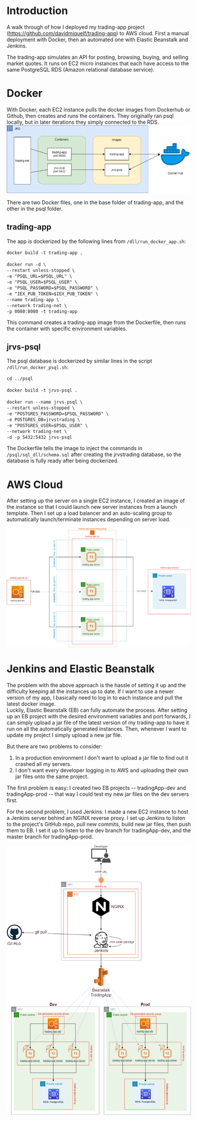 # Introduction
A walk through of how I deployed my trading-app project (https://github.com/davidmiquelf/trading-app) to AWS cloud.
First a manual deployment with Docker, then an automated one with Elastic Beanstalk and Jenkins.  

The trading-app simulates an API for posting, browsing, buying, and selling market quotes.
It runs on EC2 micro instances that each have access to the same PostgreSQL RDS (Amazon relational database service).  

# Docker
With Docker, each EC2 instance pulls the docker images from Dockerhub or Github, then creates
and runs the containers. They originally ran psql locally, but in later iterations they simply connected
to the RDS.
![Docker architecture diagram](./docker_diagram.png)

There are two Docker files, one in the base folder of trading-app, and the other in the psql folder.
## trading-app
The app is dockerized by the following lines from `/dll/run_docker_app.sh`:
```
docker build -t trading-app .

docker run -d \
--restart unless-stopped \
-e "PSQL_URL=$PSQL_URL" \
-e "PSQL_USER=$PSQL_USER" \
-e "PSQL_PASSWORD=$PSQL_PASSWORD" \
-e "IEX_PUB_TOKEN=$IEX_PUB_TOKEN" \
--name trading-app \
--network trading-net \
-p 8080:8080 -t trading-app
```
This command creates a trading-app image from the Dockerfile, then runs the container with specific environment variables.
## jrvs-psql
The psql database is dockerized by similar lines in the script `/dll/run_docker_psql.sh`:  
```
cd ../psql

docker build -t jrvs-psql .

docker run --name jrvs-psql \
--restart unless-stopped \
-e "POSTGRES_PASSWORD=$PSQL_PASSWORD" \
-e POSTGRES_DB=jrvstrading \
-e "POSTGRES_USER=$PSQL_USER" \
--network trading-net \
-d -p 5432:5432 jrvs-psql
```
The Dockerfile tells the image to inject the commands in `/psql/sql_dll/schema.sql` after creating the jrvstrading database,
so the database is fully ready after being dockerized.

# AWS Cloud

After setting up the server on a single EC2 instance, I created an image of the instance so that I could launch new server instances from a launch template. Then I set up a load balancer and an auto-scaling group to automatically launch/terminate instances depending on server load.

![cloud diagram](./cloud_diagram.png)

# Jenkins and Elastic Beanstalk

The problem with the above approach is the hassle of setting it up and the difficulty keeping all the instances up to date. If I want to use a newer version of my app, I basically need to log in to each instance and pull the latest docker image.  
Luckliy, Elastic Beanstalk (EB) can fully automate the process. After setting up an EB project with the desired environment variables and port forwards, I can simply upload a jar file of the latest version of my trading-app to have it run on all the automatically generated instances. Then, whenever I want to update my project I simply upload a new jar file.  

But there are two problems to consider: 
1. In a production environment I don't want to upload a jar file to find out it crashed all my servers.
2. I don't want every developer logging in to AWS and uploading their own jar files onto the same project.  

The first problem is easy: I created two EB projects -- tradingApp-dev and tradingApp-prod -- that way I could test my new jar files on the dev servers first.  

For the second problem, I used Jenkins: I made a new EC2 instance to host a Jenkins server behind an NGINX reverse proxy. I set up Jenkins to listen to the project's GitHub repo, pull new commits, build new jar files, then push them to EB. I set it up to listen to the dev branch for tradingApp-dev, and the master branch for tradingApp-prod.
  
![EB diagram](./cloud_diagram_jenkins.png)

